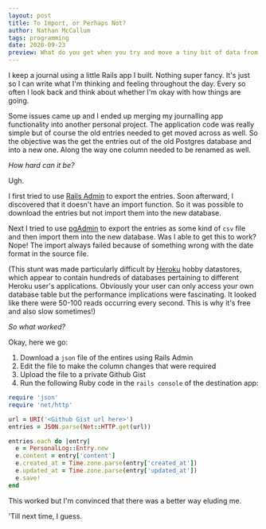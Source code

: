 ```yaml
---
layout: post
title: To Import, or Perhaps Not?
author: Nathan McCallum
tags: programming
date: 2020-09-23
preview: What do you get when you try and move a tiny bit of data from one db to another? Read on to find out.
---
```


I keep a journal using a little Rails app I built. Nothing super fancy.
It's just so I can write what I'm thinking and feeling throughout the day.
Every so often I look back and think about whether I'm okay with how things are going.

Some issues came up and I ended up merging my journalling app functionality into another personal project.
The application code was really simple but of course the old entries needed to get moved across as well.
So the objective was the get the entries out of the old Postgres database and into a new one.
Along the way one column needed to be renamed as well.

*How hard can it be?*

Ugh.

I first tried to use [Rails Admin](https://github.com/sferik/rails_admin) to export the entries.
Soon afterward, I discovered that it doesn't have an import function.
So it was possible to download the entries but not import them into the new database.

Next I tried to use [pgAdmin](https://www.pgadmin.org/) to export the entries as some kind of `csv` file and then import them into the new database.
Was I able to get this to work? Nope!
The import always failed because of something wrong with the date format in the source file.

(This stunt was made particularly difficult by [Heroku](https://www.heroku.com/) hobby datastores, which appear to contain hundreds of databases pertaining to different Heroku user's applications. Obviously your user can only access your own database table but the performance implications were fascinating. It looked like there were 50-100 reads occurring every second. This is why it's free and also slow sometimes!)

*So what worked?*

Okay, here we go:

1. Download a `json` file of the entires using Rails Admin
2. Edit the file to make the column changes that were required
3. Upload the file to a private Github Gist
4. Run the following Ruby code in the `rails console` of the destination app:

```ruby
require 'json'
require 'net/http'

url = URI('<Github Gist url here>')
entries = JSON.parse(Net::HTTP.get(url))

entries.each do |entry|
  e = PersonalLog::Entry.new
  e.content = entry['content']
  e.created_at = Time.zone.parse(entry['created_at'])
  e.updated_at = Time.zone.parse(entry['updated_at'])
  e.save!
end
```

This worked but I'm convinced that there was a better way eluding me.

'Till next time, I guess.
